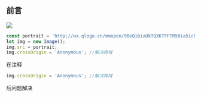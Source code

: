 ## 前言
![](https://user-images.githubusercontent.com/25907273/32407846-cf986c24-c15c-11e7-9284-9c4ed27bf796.png)

```javascript
const portrait = 'http://wx.qlogo.cn/mmopen/9BeQibiaUkTQXKTFFTR5Bia5ichGAbuLKbRXq9njQJCx84Nlcfj0kSamrzfj9MxFCmvoJopejE6lic1MwJJRwpF5kXxqraE3TQmXw/0',
let img = new Image();
img.src = portrait;
img.crossOrigin = 'Anonymous'; //解决跨域 
```

在注释
```javascript
img.crossOrigin = 'Anonymous'; //解决跨域 
```
后问题解决

